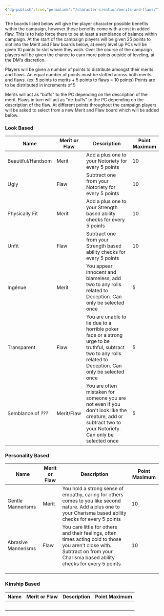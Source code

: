 ```yaml
---
{"dg-publish":true,"permalink":"/character-creation/merits-and-flaws/"}
---
```



The boards listed below will give the player character possible benefits within the campaign, however these benefits come with a cost in added flaw. This is to help force there to be at least a semblance of balance within campaign. At the start of the campaign players will be given 25 points to slot into the Merit and Flaw boards below, at every level up PCs will be given 10 points to slot where they wish. Over the course of the campaign players will be given the chance to earn more points outside of leveling, at the DM's discretion.

Players will be given a number of points to distribute amongst their merits and flaws. An equal number of points must be slotted across both merits and flaws. (ex: 5 points to merits + 5 points to flaws = 10 points) Points are to be distributed in increments of 5

Merits will act as "buffs" to the PC depending on the description of the merit. Flaws in turn will act as "de-buffs" to the PC depending on the description of the flaw. At different points throughout the campaign players will be asked to select from a new Merit and Flaw board which will be added below.

### Look Based

| Name                | Merit or Flaw | Description                                                                                                                                                   | Point Maximum |
| ------------------- | ------------- | ------------------------------------------------------------------------------------------------------------------------------------------------------------- | ------------- |
| Beautiful/Handsom   | Merit         | Add a plus one to your Notoriety for every 5 points                                                                                                           | 10            |
| Ugly                | Flaw          | Subtract one from your Notoriety for every 5 points                                                                                                           | 10            |
| Physically Fit      | Merit         | Add a plus one to your Strength based ability checks for every 5 points                                                                                       | 10            |
| Unfit               | Flaw          | Subtract one from your Strength based ability checks for every 5 points                                                                                       | 10            |
| Ingénue             | Merit         | You appear innocent and blameless, add two to any rolls related to Deception. Can only be selected once                                                       | 5             |
| Transparent         | Flaw          | You are unable to lie due to a horrible poker face or a strong urge to be truthful, subtract two to any rolls related to Deception. Can only be selected once | 5             |
| Semblance of  *???* | Merit/Flaw    | You are often mistaken for someone you are not even if you don't look like the creature, add or subtract two to your Notoriety. Can only be selected once     | 5             |

### Personality Based

| Name                | Merit or Flaw | Description                                                                                                                                                                   | Point Maximum |
| ------------------- | ------------- | ----------------------------------------------------------------------------------------------------------------------------------------------------------------------------- | ------------- |
| Gentle Mannerisms   | Merit         | You hold a strong sense of empathy, caring for others comes to you like second nature. Add a plus one to your Charisma based ability checks for every 5 points                | 10            |
| Abrasive Mannerisms | Flaw          | You care little for others and their feelings, often times acting cold to those you aren't close with. Subtract on from your Charisma based ability checks for every 5 points | 10            |
|                     |               |                                                                                                                                                                               |               |
|                     |               |                                                                                                                                                                               |               |
|                     |               |                                                                                                                                                                               |               |

### Kinship Based

| Name | Merit or Flaw | Description | Point Maximum |
| ---- | ------------- | ----------- | ------------- |
|      |               |             |               |
|      |               |             |               |
|      |               |             |               |
|      |               |             |               |
|      |               |             |               |